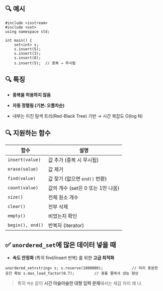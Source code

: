 ## 🔍 예시

```
#include <iostream>
#include <set>
using namespace std;

int main() {
    set<int> s;
    s.insert(5);
    s.insert(3);
    s.insert(8);
    s.insert(5);  // 중복 → 무시됨
```

## 🔍 특징

- **중복을 허용하지 않음**
    
- **자동 정렬됨 (기본: 오름차순)**
    
- 내부는 이진 탐색 트리(Red-Black Tree) 기반 → 시간 복잡도 O(log N)


## 🔍 지원하는 함수

| 함수               | 설명                      |
| ---------------- | ----------------------- |
| `insert(value)`  | 값 추가 (중복 시 무시됨)         |
| `erase(value)`   | 값 제거                    |
| `find(value)`    | 값 찾기 (없으면 `end()` 반환)   |
| `count(value)`   | 값의 개수 (set은 0 또는 1만 나옴) |
| `size()`         | 전체 원소 개수                |
| `clear()`        | 전부 삭제                   |
| `empty()`        | 비었는지 확인                 |
| `begin(), end()` | 반복자 (iterator)          |

## ✅ `unordered_set`에 **많은 데이터** 넣을 때
    
- **속도 안정화** (특히 find/insert 반복) 를 위한 **고급 최적화**
    


`unordered_set<string> s; s.reserve(1000000);             // 미리 충분한 공간 확보 s.max_load_factor(0.7);         // 충돌 줄여서 성능 향상`

> 특히 `백준` 같이 **시간 아슬아슬한 대형 입력 문제**에서는 체감 차이 꽤 나.